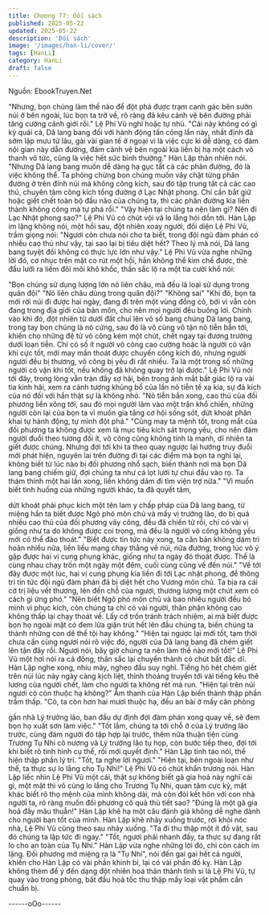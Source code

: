 ```yaml
---
title: Chương 77: Đối sách
published: 2025-05-22
updated: 2025-05-22
description: 'Đối sách'
image: '/images/han-li/cover/'
tags: [HanLi]
category: HanLi
draft: false
---
```


Nguồn: EbookTruyen.Net

"Nhưng, bọn chúng làm thế nào để đột phá được trạm canh gác
bên sườn núi ở bên ngoài, lúc bọn ta trở về, rõ ràng đã kêu cảnh
vệ bên đường phải tăng cường cảnh giới rồi." Lệ Phi Vũ nghi hoặc
tự nhủ.
"Cái này không có gì kỳ quái cả, Dã lang bang đối với hành động
tấn công lần này, nhất định đã sớm lập mưu từ lâu, gài vài gian tế
ở ngoại vi là việc cực kì dễ dàng, có đám nội gian này dẫn đường,
đám cảnh vệ bên ngoài kia liền bị hạ một cách vô thanh vô tức,
cũng là việc hết sức bình thường." Hàn Lập thản nhiên nói.
"Nhưng Dã lang bang muốn dễ dàng hạ gục tất cả các phân
đường, đó là việc không thể. Ta phỏng chừng bọn chúng muốn
vây chặt từng phân đường ở trên đỉnh núi mà không công kích,
sau đó tập trung tất cả các cao thủ, chuyên tâm công kích tổng
đường ở Lạc Nhật phong. Chỉ cần bắt giữ hoặc giết chết toàn bộ
đầu não của chúng ta, thì các phân đường kia liền thành không
công mà tự phá rồi."
"Vậy hiện tại chúng ta nên làm gì? Nên đi Lạc Nhật phong sao?"
Lệ Phi Vũ có chút vội vã lo lắng hỏi dồn tới.
Hàn Lập im lặng không nói, một hồi sau, đột nhiên xoay người,
đối diện Lệ Phi Vũ, trầm giọng nói:
"Ngươi còn chưa nói cho ta biết, trong đội ngũ đàm phán có nhiều
cao thủ như vậy, tại sao lại bị tiêu diệt hết? Theo lý mà nói, Dã
lang bang tuyệt đối không có thực lực lớn như vậy."
Lệ Phi Vũ vừa nghe những lời đó, cơ nhục trên mặt co rút một
hồi, hắn không thể kìm chế được, thè đầu lưỡi ra liếm đôi môi khô
khốc, thần sắc lộ ra một tia cười khổ nói:

"Bọn chúng sử dụng lượng lớn nỏ liên châu, mà đều là loại sử
dụng trong quân đội"
"Nỏ liên châu dùng trong quân đội?"
"Không sai"
"Khi đó, bọn ta mới rời núi đi được hai ngày, đang đi trên một vùng
đồng cỏ, bởi vì vẫn còn đang trong địa giới của bản môn, cho nên
mọi người đều buông lơi. Chính vào khi đó, đột nhiên từ dưới đất
chui lên vô số bang chúng Dã lang bang, trong tay bọn chúng là
nỏ cứng, sau đó là vô cùng vô tận nỏ tiễn bắn tới, khiến cho
những đệ tử võ công kém một chút, chết ngay tại đương trường
dưới loạn tiễn. Chỉ có số ít người võ công cao cường hoặc là
người có vận khí cực tốt, mới may mắn thoát được chuyến công
kích đó, nhưng người người đều bị thương, võ công bị yếu đi rất
nhiều. Ta là một trong số những người có vận khí tốt, nếu không
đã không quay trở lại được."
Lệ Phi Vũ nói tới đây, trong lòng vẫn tràn đầy sợ hãi, bên trong
ánh mắt bất giác lộ ra vài tia kinh hãi, xem ra cảnh tượng khủng
bố của lần nỏ tiễn tề xạ kia, sự đả kích của nó đối với hắn thật sự
là không nhỏ.
"Nỏ tiễn bắn xong, cao thủ của đối phương liền xông tới, sau đó
mọi người lâm vào một trận khổ chiến, những người còn lại của
bọn ta vì muốn gia tăng cơ hội sống sót, dứt khoát phân khai tự
hành động, tự mình đột phá."
"Cũng may ta mệnh tốt, trong mắt của đối phương ta không được
xem là mục tiêu kích sát trọng yếu, cho nên đám người đuổi theo
tương đối ít, võ công cũng không tính là mạnh, dĩ nhiên ta giết
được chúng. Nhưng đợi tới khi ta theo quay ngược lại hướng truy
đuổi mới phát hiện, nguyên lai trên đường đi tại các điểm mà bọn
ta nghỉ lại, không biết từ lúc nào bị đối phương nhổ sạch, biến
thành nơi mà bọn Dã lang bang chiếm giữ, đợi chúng ta như cá lọt
lưới tự chui đầu vào rọ. Ta thám thính một hai lần xong, liền không
dám đi tìm viện trợ nữa."
"Vì muốn biết tình huống của những người khác, ta đã quyết tâm,

dứt khoát phải phục kích một tên lam y chấp pháp của Dã lang
bang, từ miệng hắn ta biết được Ngô phó môn chủ và mấy vị
trưởng lão, do bị quá nhiều cao thủ của đối phương vây công, đều
đã chiến tử rồi, chỉ có vài vị giống như ta do không được coi trọng,
mà đều là người võ công không yếu mới có thể đào thoát."
"Biết được tin tức này xong, ta căn bản không dám trì hoãn nhiều
nữa, liền liều mạng chạy thẳng về núi, nửa đường, trong lúc vô ý
gặp được hai vị cung phụng khác, giống như ta ngày đó thoát
được. Thế là cùng nhau chạy trốn một ngày một đêm, cuối cùng
cũng về đến núi."
"Về tới đây được một lúc, hai vị cung phụng kia liền đi tới Lạc nhật
phong, để thông tri tin tức đội ngũ đàm phán đã bị diệt hết cho
Vương môn chủ. Ta bịa ra cái cớ trị liệu vết thương, lén đến chỗ
của ngươi, thương lượng một chút xem có cách gì ứng phó."
"Nên biết Ngô phó môn chủ và bao nhiêu người đều bỏ mình vì
phục kích, còn chúng ta chỉ có vài người, thân phận không cao
không thấp lại chạy thoát về. Lấy cớ trốn tránh trách nhiệm, ai mà
biết được bọn họ ngoài mặt có đem lửa giận trút hết lên đầu
chúng ta, biến chúng ta thành những con dê thế tội hay không."
"Hiện tại ngược lại mới tốt, tạm thời chưa cần cùng ngươi nói rõ
việc đó, người của Dã lang bang đã chém giết lên tận đây rồi.
Ngươi nói, bây giờ chúng ta nên làm thế nào mới tốt!"
Lệ Phi Vũ một hơi nói ra cả đống, thần sắc lại chuyển thành có
chút bất đắc dĩ.
Hàn Lập nghe xong, nhíu mày, nghẹo đầu suy nghĩ.
Tiếng hò hét chém giết trên núi lúc này ngày càng kịch liệt, thỉnh
thoảng truyền tới vài tiếng kêu thê lương của người chết, làm cho
người ta không rét mà run.
"Hiện tại trên núi ngươi có còn thuộc hạ không?" Âm thanh của
Hàn Lập biến thành thập phần trầm thấp.
"Có, ta còn hơn hai mươi thuộc hạ, đều an bài ở mấy căn phòng

gần nhà Lý trưởng lão, ban đầu dự định đợi đàm phán xong quay
về, sẽ đem bọn họ xuất sơn làm việc."
"Tốt lắm, chúng ta tới chỗ ở của Lý trưởng lão trước, cùng đám
người đó tập hợp lại trước, thêm nữa thuận tiện cùng Trương Tụ
Nhi cô nương và Lý trưởng lão tụ họp, còn bước tiếp theo, đợi tới
khi biết rõ tình hình cụ thể, rồi mới quyết định." Hàn Lập tỉnh táo
nói, thể hiện thập phần lý trí.
"Tốt, ta nghe lời ngươi."
"Hiện tại, bên ngoài loạn như thế, ta thực sự lo lắng cho Tụ Nhi!"
Lệ Phi Vũ có chút khẩn trương nói.
Hàn Lập liếc nhìn Lệ Phi Vũ một cái, thật sự không biết gã gia
hoả này nghĩ cái gì, một mặt thì vô cùng lo lắng cho Trương Tụ
Nhi, quan tâm cực kỳ, mặt khác biết rõ thọ mệnh của mình không
dài, mà còn đòi kết hôn với con nhà người ta, rõ ràng muốn đối
phương cô quả thủ tiết sao?
"Đúng là một gã gia hoả đầy mâu thuẫn!" Hàn Lập khẽ hạ một
câu đánh giá không dễ nghe dành cho người bạn tốt của mình.
Hàn Lập khẽ nhảy xuống trước, rời khỏi nóc nhà, Lệ Phi Vũ cũng
theo sau nhảy xuống.
"Ta đi thu thập một ít đồ vật, sau đó chúng ta lập tức đi ngay."
"Tốt, ngươi phải nhanh đấy, ta thực sự đang rất lo cho an toàn
của Tụ Nhi."
Hàn Lập vừa nghe những lời đó, chỉ còn cách im lặng.
Đối phương mở miệng ra là "Tụ Nhi", nói đến gai gai hết cả
người, khiến cho Hàn Lập có vài phần khinh bỉ, lại có vài phần đố
kỵ.
Hàn Lập không thèm để ý đến dạng đột nhiên hoá thân thành tình
si là Lệ Phi Vũ, tự quay vào trong phòng, bắt đầu hoả tốc thu thập
mấy loại vật phẩm cần chuẩn bị.

------oOo------
